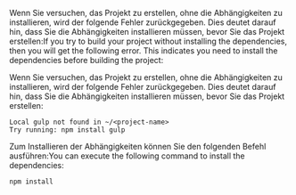 <span data-ttu-id="ad2b9-p109">Wenn Sie versuchen, das Projekt zu erstellen, ohne die Abhängigkeiten zu installieren, wird der folgende Fehler zurückgegeben. Dies deutet darauf hin, dass Sie die Abhängigkeiten installieren müssen, bevor Sie das Projekt erstellen:</span><span class="sxs-lookup"><span data-stu-id="ad2b9-p109">If you try to build your project without installing the dependencies, then you will get the following error. This indicates you need to install the dependencies before building the project:</span></span> 

Wenn Sie versuchen, das Projekt zu erstellen, ohne die Abhängigkeiten zu installieren, wird der folgende Fehler zurückgegeben. Dies deutet darauf hin, dass Sie die Abhängigkeiten installieren müssen, bevor Sie das Projekt erstellen:

```
Local gulp not found in ~/<project-name>
Try running: npm install gulp
```

<span data-ttu-id="ad2b9-142">Zum Installieren der Abhängigkeiten können Sie den folgenden Befehl ausführen:</span><span class="sxs-lookup"><span data-stu-id="ad2b9-142">You can execute the following command to install the dependencies:</span></span>

```
npm install
```

